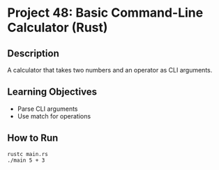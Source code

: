 # Project 48: Basic Command-Line Calculator (Rust)

## Description
A calculator that takes two numbers and an operator as CLI arguments.

## Learning Objectives
- Parse CLI arguments
- Use match for operations

## How to Run
```
rustc main.rs
./main 5 + 3
```
